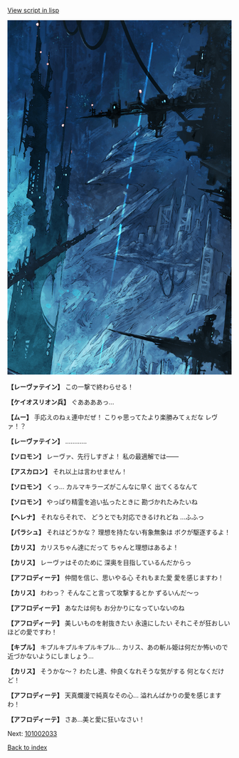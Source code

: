 [View script in lisp](../scripts/101002031.txt)

![underground_world_1.png](../images/backgrounds/underground_world_1.png)

**【レーヴァテイン】**
この一撃で終わらせる！

**【ケイオスリオン兵】**
ぐああああっ…

**【ムー】**
手応えのねぇ連中だぜ！
こりゃ思ってたより楽勝みてぇだな
レヴァ！？

**【レーヴァテイン】**
…………

**【ソロモン】**
レーヴァ、先行しすぎよ！
私の最適解では――

**【アスカロン】**
それ以上は言わせません！

**【ソロモン】**
くっ…
カルマキラーズがこんなに早く
出てくるなんて

**【ソロモン】**
やっぱり精霊を追い払ったときに
勘づかれたみたいね

**【ヘレナ】**
それならそれで、
どうとでも対応できるけれどね
…ふふっ

**【パラシュ】**
それはどうかな？
理想を持たない有象無象は
ボクが駆逐するよ！

**【カリス】**
カリスちゃん達にだって
ちゃんと理想はあるよ！

**【カリス】**
レーヴァはそのために
深奥を目指しているんだからっ

**【アフロディーテ】**
仲間を信じ、思いやる心
それもまた愛
愛を感じますわ！

**【カリス】**
わわっ？
そんなこと言って攻撃するとか
ずるいんだ～っ

**【アフロディーテ】**
あなたは何も
お分かりになっていないのね

**【アフロディーテ】**
美しいものを射抜きたい
永遠にしたい
それこそが狂おしいほどの愛ですわ！

**【キプル】**
キプルキプルキプルキプル…
カリス、あの斬ル姫は何だか怖いので
近づかないようにしましょう…

**【カリス】**
そうかな～？
わたし達、仲良くなれそうな気がする
何となくだけど！

**【アフロディーテ】**
天真爛漫で純真なその心…
溢れんばかりの愛を感じますわ！

**【アフロディーテ】**
さあ…美と愛に狂いなさい！

Next: [101002033](101002033.md)

[Back to index](index.md)
